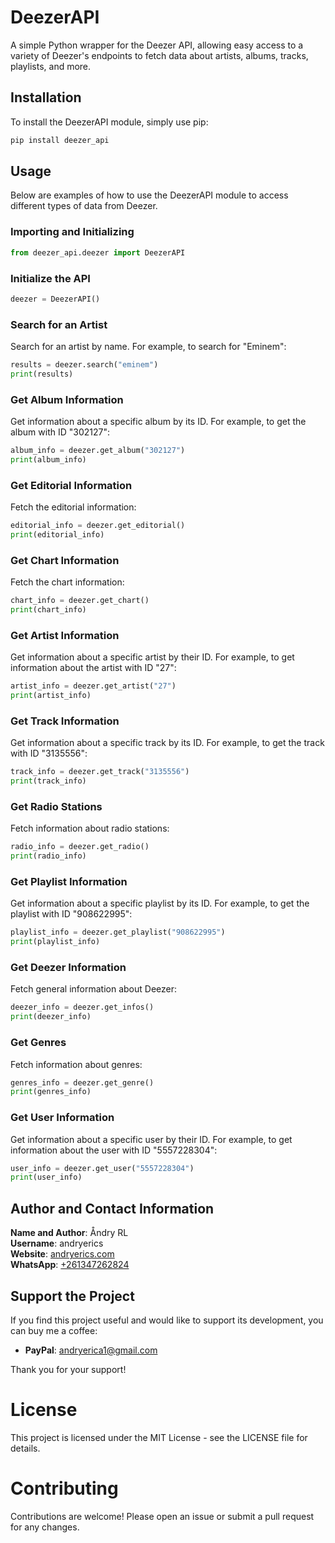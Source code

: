 # DeezerAPI

A simple Python wrapper for the Deezer API, allowing easy access to a variety of Deezer's endpoints to fetch data about artists, albums, tracks, playlists, and more.

## Installation

To install the DeezerAPI module, simply use pip:

```bash
pip install deezer_api
```

## Usage

Below are examples of how to use the DeezerAPI module to access different types of data from Deezer.

### Importing and Initializing

```python
from deezer_api.deezer import DeezerAPI
```

### Initialize the API

```python
deezer = DeezerAPI()
```

### Search for an Artist
Search for an artist by name. For example, to search for "Eminem":

```python
results = deezer.search("eminem")
print(results)
```

### Get Album Information
Get information about a specific album by its ID. For example, to get the album with ID "302127":

```python
album_info = deezer.get_album("302127")
print(album_info)
```

### Get Editorial Information
Fetch the editorial information:

```python
editorial_info = deezer.get_editorial()
print(editorial_info)
```

### Get Chart Information
Fetch the chart information:

```python
chart_info = deezer.get_chart()
print(chart_info)
```

### Get Artist Information
Get information about a specific artist by their ID. For example, to get information about the artist with ID "27":

```python
artist_info = deezer.get_artist("27")
print(artist_info)
```

### Get Track Information
Get information about a specific track by its ID. For example, to get the track with ID "3135556":

```python
track_info = deezer.get_track("3135556")
print(track_info)
```

### Get Radio Stations
Fetch information about radio stations:

```python
radio_info = deezer.get_radio()
print(radio_info)
```
### Get Playlist Information
Get information about a specific playlist by its ID. For example, to get the playlist with ID "908622995":

```python
playlist_info = deezer.get_playlist("908622995")
print(playlist_info)
```
### Get Deezer Information
Fetch general information about Deezer:

```python
deezer_info = deezer.get_infos()
print(deezer_info)
```
### Get Genres
Fetch information about genres:

```python
genres_info = deezer.get_genre()
print(genres_info)
```

### Get User Information
Get information about a specific user by their ID. For example, to get information about the user with ID "5557228304":

```python
user_info = deezer.get_user("5557228304")
print(user_info)
```





## Author and Contact Information

**Name and Author**: Åndry RL  
**Username**: andryerics  
**Website**: [andryerics.com](https://www.andryerics.com)  
**WhatsApp**: [+261347262824](https://wa.me/261347262824)  

## Support the Project

If you find this project useful and would like to support its development, you can buy me a coffee:

- **PayPal**: [andryerica1@gmail.com](https://www.paypal.com/donate?business=andryerica1@gmail.com&item_name=Support+DeezerAPI+Development&currency_code=USD)

Thank you for your support!




# License
This project is licensed under the MIT License - see the LICENSE file for details.

# Contributing
Contributions are welcome! Please open an issue or submit a pull request for any changes.




